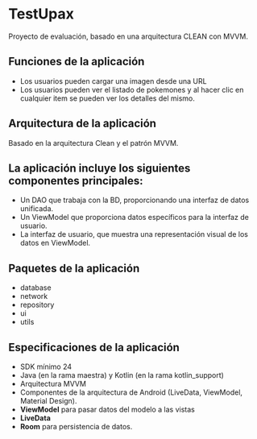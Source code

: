 # TestUpax
Proyecto de evaluación, basado en una arquitectura CLEAN con MVVM.

## Funciones de la aplicación

- Los usuarios pueden cargar una imagen desde una URL
- Los usuarios pueden ver el listado de pokemones y al hacer clic en cualquier item se pueden ver los detalles del mismo.

## Arquitectura de la aplicación
Basado en la arquitectura Clean y el patrón MVVM.

## La aplicación incluye los siguientes componentes principales:
- Un DAO que trabaja con la BD, proporcionando una interfaz de datos unificada.
- Un ViewModel que proporciona datos específicos para la interfaz de usuario.
- La interfaz de usuario, que muestra una representación visual de los datos en ViewModel.

## Paquetes de la aplicación
- database
- network
- repository
- ui
- utils

## Especificaciones de la aplicación
- SDK mínimo 24
- Java (en la rama maestra) y Kotlin (en la rama kotlin_support)
- Arquitectura MVVM
- Componentes de la arquitectura de Android (LiveData, ViewModel, Material Design).
- **ViewModel** para pasar datos del modelo a las vistas
- **LiveData**
- **Room** para persistencia de datos.